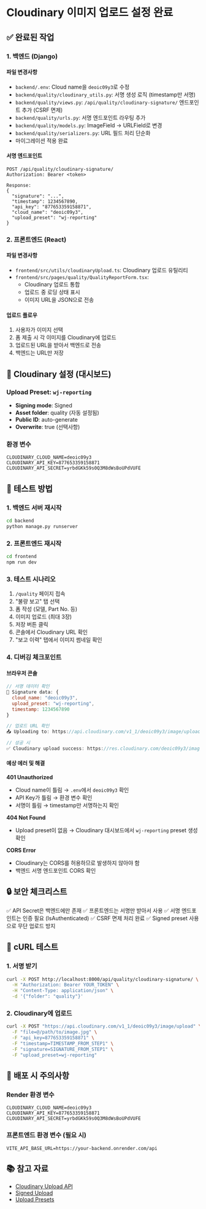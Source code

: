 # Cloudinary 이미지 업로드 설정 완료

## ✅ 완료된 작업

### 1. 백엔드 (Django)

#### 파일 변경사항
- `backend/.env`: Cloud name을 `deoic09y3`로 수정
- `backend/quality/cloudinary_utils.py`: 서명 생성 로직 (timestamp만 서명)
- `backend/quality/views.py`: `/api/quality/cloudinary-signature/` 엔드포인트 추가 (CSRF 면제)
- `backend/quality/urls.py`: 서명 엔드포인트 라우팅 추가
- `backend/quality/models.py`: ImageField → URLField로 변경
- `backend/quality/serializers.py`: URL 필드 처리 단순화
- 마이그레이션 적용 완료

#### 서명 엔드포인트
```
POST /api/quality/cloudinary-signature/
Authorization: Bearer <token>

Response:
{
  "signature": "...",
  "timestamp": 1234567890,
  "api_key": "877653359158871",
  "cloud_name": "deoic09y3",
  "upload_preset": "wj-reporting"
}
```

### 2. 프론트엔드 (React)

#### 파일 변경사항
- `frontend/src/utils/cloudinaryUpload.ts`: Cloudinary 업로드 유틸리티
- `frontend/src/pages/quality/QualityReportForm.tsx`: 
  - Cloudinary 업로드 통합
  - 업로드 중 로딩 상태 표시
  - 이미지 URL을 JSON으로 전송

#### 업로드 플로우
1. 사용자가 이미지 선택
2. 폼 제출 시 각 이미지를 Cloudinary에 업로드
3. 업로드된 URL을 받아서 백엔드로 전송
4. 백엔드는 URL만 저장

## 🔧 Cloudinary 설정 (대시보드)

### Upload Preset: `wj-reporting`
- **Signing mode**: Signed
- **Asset folder**: quality (자동 설정됨)
- **Public ID**: auto-generate
- **Overwrite**: true (선택사항)

### 환경 변수
```env
CLOUDINARY_CLOUD_NAME=deoic09y3
CLOUDINARY_API_KEY=877653359158871
CLOUDINARY_API_SECRET=yrbdGKk59s0Q3M8dWsBoUPdVUFE
```

## 🧪 테스트 방법

### 1. 백엔드 서버 재시작
```bash
cd backend
python manage.py runserver
```

### 2. 프론트엔드 재시작
```bash
cd frontend
npm run dev
```

### 3. 테스트 시나리오
1. `/quality` 페이지 접속
2. "불량 보고" 탭 선택
3. 폼 작성 (모델, Part No. 등)
4. 이미지 업로드 (최대 3장)
5. 저장 버튼 클릭
6. 콘솔에서 Cloudinary URL 확인
7. "보고 이력" 탭에서 이미지 썸네일 확인

### 4. 디버깅 체크포인트

#### 브라우저 콘솔
```javascript
// 서명 데이터 확인
📝 Signature data: {
  cloud_name: "deoic09y3",
  upload_preset: "wj-reporting",
  timestamp: 1234567890
}

// 업로드 URL 확인
📤 Uploading to: https://api.cloudinary.com/v1_1/deoic09y3/image/upload

// 성공 시
✅ Cloudinary upload success: https://res.cloudinary.com/deoic09y3/image/upload/...
```

#### 예상 에러 및 해결

**401 Unauthorized**
- Cloud name이 틀림 → `.env`에서 `deoic09y3` 확인
- API Key가 틀림 → 환경 변수 확인
- 서명이 틀림 → timestamp만 서명하는지 확인

**404 Not Found**
- Upload preset이 없음 → Cloudinary 대시보드에서 `wj-reporting` preset 생성 확인

**CORS Error**
- Cloudinary는 CORS를 허용하므로 발생하지 않아야 함
- 백엔드 서명 엔드포인트 CORS 확인

## 🔒 보안 체크리스트

✅ API Secret은 백엔드에만 존재
✅ 프론트엔드는 서명만 받아서 사용
✅ 서명 엔드포인트는 인증 필요 (IsAuthenticated)
✅ CSRF 면제 처리 완료
✅ Signed preset 사용으로 무단 업로드 방지

## 📝 cURL 테스트

### 1. 서명 받기
```bash
curl -X POST http://localhost:8000/api/quality/cloudinary-signature/ \
  -H "Authorization: Bearer YOUR_TOKEN" \
  -H "Content-Type: application/json" \
  -d '{"folder": "quality"}'
```

### 2. Cloudinary에 업로드
```bash
curl -X POST "https://api.cloudinary.com/v1_1/deoic09y3/image/upload" \
  -F "file=@/path/to/image.jpg" \
  -F "api_key=877653359158871" \
  -F "timestamp=TIMESTAMP_FROM_STEP1" \
  -F "signature=SIGNATURE_FROM_STEP1" \
  -F "upload_preset=wj-reporting"
```

## 🚀 배포 시 주의사항

### Render 환경 변수
```
CLOUDINARY_CLOUD_NAME=deoic09y3
CLOUDINARY_API_KEY=877653359158871
CLOUDINARY_API_SECRET=yrbdGKk59s0Q3M8dWsBoUPdVUFE
```

### 프론트엔드 환경 변수 (필요 시)
```
VITE_API_BASE_URL=https://your-backend.onrender.com/api
```

## 📚 참고 자료

- [Cloudinary Upload API](https://cloudinary.com/documentation/image_upload_api_reference)
- [Signed Upload](https://cloudinary.com/documentation/upload_images#signed_uploads)
- [Upload Presets](https://cloudinary.com/documentation/upload_presets)
